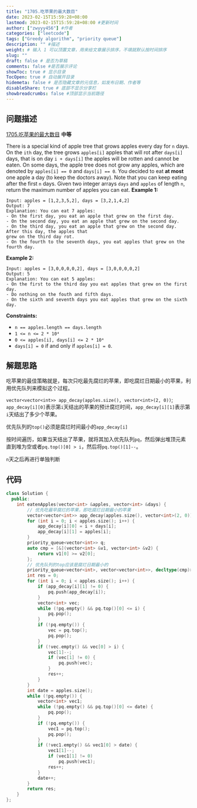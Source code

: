 ```yaml
---
title: "1705.吃苹果的最大数目"
date: 2023-02-15T15:59:28+08:00
lastmod: 2023-02-15T15:59:28+08:00 #更新时间
author: ["zwyyy456"] #作者
categories: ["leetcode"]
tags: ["Greedy algorithm", "priority queue"]
description: "" #描述
weight: # 输入 1 可以顶置文章，用来给文章展示排序，不填就默认按时间排序
slug: ""
draft: false # 是否为草稿
comments: false #是否展示评论
showToc: true # 显示目录
TocOpen: true # 自动展开目录
hidemeta: false # 是否隐藏文章的元信息，如发布日期、作者等
disableShare: true # 底部不显示分享栏
showbreadcrumbs: false #顶部显示当前路径
---
```

## 问题描述
[1705.吃苹果的最大数目](https://leetcode.cn/problems/maximum-number-of-eaten-apples/) **中等**

There is a special kind of apple tree that grows apples every day for `n` days. On the `ith` day,
the tree grows `apples[i]` apples that will rot after `days[i]` days, that is on day `i + days[i]`
the apples will be rotten and cannot be eaten. On some days, the apple tree does not grow any
apples, which are denoted by `apples[i] == 0` and `days[i] == 0`.
You decided to eat **at most** one apple a day (to keep the doctors away). Note that you can keep
eating after the first `n` days.
Given two integer arrays `days` and `apples` of length `n`, return the maximum number of apples you
can eat.
**Example 1:**
```
Input: apples = [1,2,3,5,2], days = [3,2,1,4,2]
Output: 7
Explanation: You can eat 7 apples:
- On the first day, you eat an apple that grew on the first day.
- On the second day, you eat an apple that grew on the second day.
- On the third day, you eat an apple that grew on the second day. After this day, the apples that
grew on the third day rot.
- On the fourth to the seventh days, you eat apples that grew on the fourth day.
```
**Example 2:**
```
Input: apples = [3,0,0,0,0,2], days = [3,0,0,0,0,2]
Output: 5
Explanation: You can eat 5 apples:
- On the first to the third day you eat apples that grew on the first day.
- Do nothing on the fouth and fifth days.
- On the sixth and seventh days you eat apples that grew on the sixth day.
```
**Constraints:**
- `n == apples.length == days.length`
- `1 <= n <= 2 * 10⁴`
- `0 <= apples[i], days[i] <= 2 * 10⁴`
- `days[i] = 0` if and only if `apples[i] = 0`.

## 解题思路
吃苹果的最佳策略就是，每次只吃最先腐烂的苹果，即吃腐烂日期最小的苹果，利用优先队列来模拟这个过程。

`vector<vector<int>> app_decay(apples.size(), vector<int>(2, 0))`; 
`app_decay[i][0]`表示第`i`天结出的苹果的预计腐烂时间，`app_decay[i][1]`表示第`i`天结出了多少个苹果。

优先队列的`top()`必须是腐烂时间最小的`app_decay[i]`

按时间遍历，如果当天结出了苹果，就将其加入优先队列`pq`，然后弹出堆顶元素直到堆为空或者`pq.top()[0] > i`，然后将`pq.top()[1]--`。

`n`天之后再进行单独判断

## 代码
```cpp
class Solution {
  public:
    int eatenApples(vector<int> &apples, vector<int> &days) {
        // 优先吃最早腐烂的苹果，即吃腐烂日期最小的苹果
        vector<vector<int>> app_decay(apples.size(), vector<int>(2, 0));
        for (int i = 0; i < apples.size(); i++) {
            app_decay[i][0] = i + days[i];
            app_decay[i][1] = apples[i];
        }
        priority_queue<vector<int>> q;
        auto cmp = [&](vector<int> &v1, vector<int> &v2) {
            return v1[0] >= v2[0];
        };
        // 优先队列的top应该是腐烂日期最小的
        priority_queue<vector<int>, vector<vector<int>>, decltype(cmp)> pq(cmp);
        int res = 0;
        for (int i = 0; i < apples.size(); i++) {
            if (app_decay[i][1] != 0) {
                pq.push(app_decay[i]);
            }
            vector<int> vec;
            while (!pq.empty() && pq.top()[0] <= i) {
                pq.pop();
            }
            if (!pq.empty()) {
                vec = pq.top();
                pq.pop();
            }
            if (!vec.empty() && vec[0] > i) {
                vec[1]--;
                if (vec[1] != 0) {
                    pq.push(vec);
                }
                res++;
            }
        }
        int date = apples.size();
        while (!pq.empty()) {
            vector<int> vec1;
            while (!pq.empty() && pq.top()[0] <= date) {
                pq.pop();
            }
            if (!pq.empty()) {
                vec1 = pq.top();
                pq.pop();
            }
            if (!vec1.empty() && vec1[0] > date) {
                vec1[1]--;
                if (vec1[1] != 0)
                    pq.push(vec1);
                res++;
            }
            date++;
        }
        return res;
    }
};
```